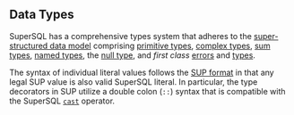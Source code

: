 ## Data Types

SuperSQL has a comprehensive types system that adheres to the
[super-structured data model](../../formats/model.md)
comprising 
[primitive types](../../formats/model.md#1-primitive-types),
[complex types](../../formats/model.md#2-complex-types),
[sum types](union.md),
[named types](named.md),
the [null type](null.md),
and _first class_
[errors](error.md) and [types](type.md).

The syntax of individual literal values follows
the [SUP format](../../formats/sup.md) in that any legal
SUP value is also valid SuperSQL literal.
In particular, the type decorators in SUP utilize a double colon (`::`)
syntax that is compatible with the SuperSQL
[`cast`](../expressions.md#casts) operator.
